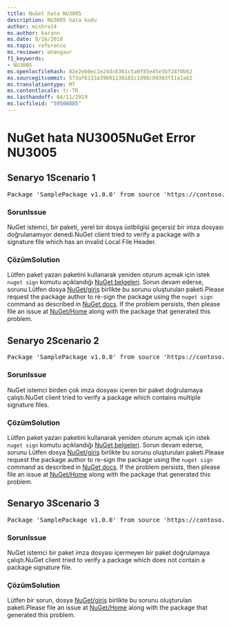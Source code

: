 ```yaml
---
title: NuGet hata NU3005
description: NU3005 hata kodu
author: mishra14
ms.author: karann
ms.date: 8/16/2018
ms.topic: reference
ms.reviewer: anangaur
f1_keywords:
- NU3005
ms.openlocfilehash: 82e2eb8ec1e24dc6361c5a0f85e45e5bf24f0b62
ms.sourcegitcommit: 573af6133a39601136181c1d98c09303f51a1ab2
ms.translationtype: MT
ms.contentlocale: tr-TR
ms.lasthandoff: 04/11/2019
ms.locfileid: "59508885"
---
```

# <a name="nuget-error-nu3005"></a><span data-ttu-id="5cb69-103">NuGet hata NU3005</span><span class="sxs-lookup"><span data-stu-id="5cb69-103">NuGet Error NU3005</span></span>

## <a name="scenario-1"></a><span data-ttu-id="5cb69-104">Senaryo 1</span><span class="sxs-lookup"><span data-stu-id="5cb69-104">Scenario 1</span></span>

<pre>Package 'SamplePackage v1.0.0' from source 'https://contoso.com/index.json': The package contains an invalid package signature file.</pre>

### <a name="issue"></a><span data-ttu-id="5cb69-105">Sorun</span><span class="sxs-lookup"><span data-stu-id="5cb69-105">Issue</span></span>

<span data-ttu-id="5cb69-106">NuGet istemci, bir paketi, yerel bir dosya üstbilgisi geçersiz bir imza dosyası doğrulanamıyor denedi.</span><span class="sxs-lookup"><span data-stu-id="5cb69-106">NuGet client tried to verify a package with a signature file which has an invalid Local File Header.</span></span>


### <a name="solution"></a><span data-ttu-id="5cb69-107">Çözüm</span><span class="sxs-lookup"><span data-stu-id="5cb69-107">Solution</span></span>

<span data-ttu-id="5cb69-108">Lütfen paket yazarı paketini kullanarak yeniden oturum açmak için istek `nuget sign` komutu açıklandığı [NuGet belgeleri](https://docs.microsoft.com/en-us/nuget/create-packages/sign-a-package). Sorun devam ederse, sorunu Lütfen dosya [NuGet/giriş](https://github.com/NuGet/Home/issues) birlikte bu sorunu oluşturulan paketi.</span><span class="sxs-lookup"><span data-stu-id="5cb69-108">Please request the package author to re-sign the package using the `nuget sign` command as described in [NuGet docs](https://docs.microsoft.com/en-us/nuget/create-packages/sign-a-package). If the problem persists, then please file an issue at [NuGet/Home](https://github.com/NuGet/Home/issues) along with the package that generated this problem.</span></span>



## <a name="scenario-2"></a><span data-ttu-id="5cb69-109">Senaryo 2</span><span class="sxs-lookup"><span data-stu-id="5cb69-109">Scenario 2</span></span>

<pre>Package 'SamplePackage v1.0.0' from source 'https://contoso.com/index.json': The package contains multiple package signature files.</pre>

### <a name="issue"></a><span data-ttu-id="5cb69-110">Sorun</span><span class="sxs-lookup"><span data-stu-id="5cb69-110">Issue</span></span>

<span data-ttu-id="5cb69-111">NuGet istemci birden çok imza dosyası içeren bir paket doğrulamaya çalıştı.</span><span class="sxs-lookup"><span data-stu-id="5cb69-111">NuGet client tried to verify a package which contains multiple signature files.</span></span>


### <a name="solution"></a><span data-ttu-id="5cb69-112">Çözüm</span><span class="sxs-lookup"><span data-stu-id="5cb69-112">Solution</span></span>

<span data-ttu-id="5cb69-113">Lütfen paket yazarı paketini kullanarak yeniden oturum açmak için istek `nuget sign` komutu açıklandığı [NuGet belgeleri](https://docs.microsoft.com/en-us/nuget/create-packages/sign-a-package). Sorun devam ederse, sorunu Lütfen dosya [NuGet/giriş](https://github.com/NuGet/Home/issues) birlikte bu sorunu oluşturulan paketi.</span><span class="sxs-lookup"><span data-stu-id="5cb69-113">Please request the package author to re-sign the package using the `nuget sign` command as described in [NuGet docs](https://docs.microsoft.com/en-us/nuget/create-packages/sign-a-package). If the problem persists, then please file an issue at [NuGet/Home](https://github.com/NuGet/Home/issues) along with the package that generated this problem.</span></span>



## <a name="scenario-3"></a><span data-ttu-id="5cb69-114">Senaryo 3</span><span class="sxs-lookup"><span data-stu-id="5cb69-114">Scenario 3</span></span>

<pre>Package 'SamplePackage v1.0.0' from source 'https://contoso.com/index.json': The package does not contain a valid package signature file.</pre>

### <a name="issue"></a><span data-ttu-id="5cb69-115">Sorun</span><span class="sxs-lookup"><span data-stu-id="5cb69-115">Issue</span></span>

<span data-ttu-id="5cb69-116">NuGet istemci bir paket imza dosyası içermeyen bir paket doğrulamaya çalıştı.</span><span class="sxs-lookup"><span data-stu-id="5cb69-116">NuGet client tried to verify a package which does not contain a package signature file.</span></span>


### <a name="solution"></a><span data-ttu-id="5cb69-117">Çözüm</span><span class="sxs-lookup"><span data-stu-id="5cb69-117">Solution</span></span>

<span data-ttu-id="5cb69-118">Lütfen bir sorun, dosya [NuGet/giriş](https://github.com/NuGet/Home/issues) birlikte bu sorunu oluşturulan paketi.</span><span class="sxs-lookup"><span data-stu-id="5cb69-118">Please file an issue at [NuGet/Home](https://github.com/NuGet/Home/issues) along with the package that generated this problem.</span></span>


